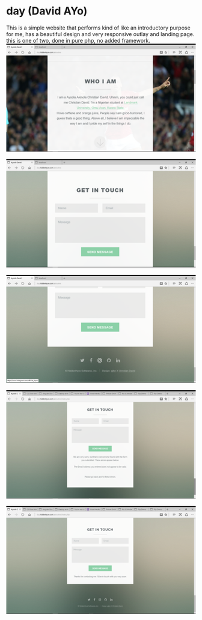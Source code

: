 # day (David AYo)

This is a simple website that performs kind of like an introductory purpose for me, has a beautiful design and very responsive outlay and landing page. 
this is one of two, done in pure php, no added framework.
<img src="aboutme/images/who.png" alt="" /><br/><br/>
<img src="aboutme/images/am.png" alt="" /><br/><br/>
<img src="aboutme/images/I.png" alt="" /><br/><br/>
<img src="aboutme/images/tellme.png" alt="" /><br/><br/>
<img src="aboutme/images/please.png" alt="" /><br/><br/>
